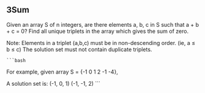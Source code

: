 ## 3Sum

Given an array S of n integers, are there elements a, b, c in S such that a + b + c = 0? Find all unique triplets in the array which gives the sum of zero.

Note:
Elements in a triplet (a,b,c) must be in non-descending order. (ie, a ≤ b ≤ c)
The solution set must not contain duplicate triplets.

    ```bash
For example, given array S = {-1 0 1 2 -1 -4},

A solution set is:
(-1, 0, 1)
(-1, -1, 2)
    ```
